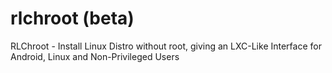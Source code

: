# rlchroot (beta)
RLChroot - Install Linux Distro without root, giving an LXC-Like Interface for Android, Linux and Non-Privileged Users
